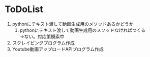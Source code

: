 # ToDoList

1. pythonにテキスト渡して動画生成用のメソッドあるかどうか
    1. pythonにテキスト渡して動画生成用のメソッドなければつくる
        <br>→ない。対応策模索中
1. スクレイピングプログラム作成
1. Youtube動画アップロードAPIプログラム作成
